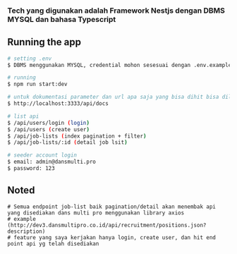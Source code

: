 ### Tech yang digunakan adalah Framework Nestjs dengan DBMS MYSQL dan bahasa Typescript

## Running the app

```bash
# setting .env
$ DBMS menggunakan MYSQL, credential mohon sesesuai dengan .env.example

# running
$ npm run start:dev

# untuk dokumentasi parameter dan url apa saja yang bisa dihit bisa dilihat di swagger, kunjungi:
$ http://localhost:3333/api/docs

# list api
$ /api/users/login (login)
$ /api/users (create user)
$ /api/job-lists (index pagination + filter)
$ /api/job-lists/:id (detail job lsit)

# seeder account login
$ email: admin@dansmulti.pro
$ password: 123


```

## Noted

```
# Semua endpoint job-list baik pagination/detail akan menembak api yang disediakan dans multi pro menggunakan library axios
# example (http://dev3.dansmultipro.co.id/api/recruitment/positions.json?description)
# feature yang saya kerjakan hanya login, create user, dan hit end point api yg telah disediakan
```